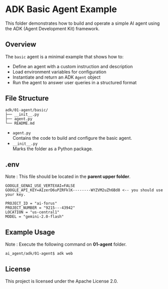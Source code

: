 
# ADK Basic Agent Example

This folder demonstrates how to build and operate a simple AI agent using the ADK (Agent Development Kit) framework.

## Overview

The `basic` agent is a minimal example that shows how to:
- Define an agent with a custom instruction and description
- Load environment variables for configuration
- Instantiate and return an ADK `Agent` object
- Run the agent to answer user queries in a structured format

## File Structure
```
adk/01-agent/basic/
├── __init__.py
├── agent.py
└── README.md
```

- `agent.py`  
  Contains the code to build and configure the basic agent.
- `__init__.py`  
  Marks the folder as a Python package.

## .env

Note : This file should be located in the **parent upper folder**.

```
GOOGLE_GENAI_USE_VERTEXAI=FALSE
GOOGLE_API_KEY=AIzerD6uPZRFklK--------WYZVM2uZh6Bd8 <-- you should use your key.

PROJECT_ID = "ai-forus"
PROJECT_NUMBER = "9215---43942"
LOCATION = "us-central1"
MODEL = "gemini-2.0-flash"
```

## Example Usage
Note : Execute the following command on **01-agent** folder. 

```
ai_agent/adk/01-agent$ adk web
```


## License

This project is licensed under the Apache License 2.0.